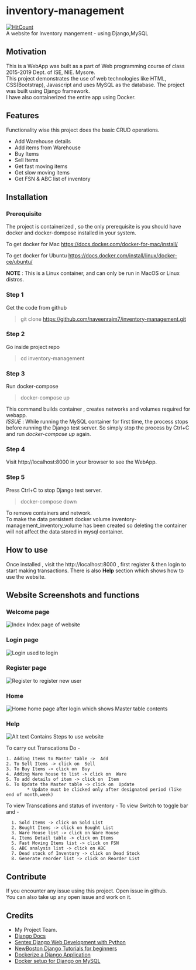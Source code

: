 # inventory-management
[![HitCount](http://hits.dwyl.io/naveenrajm7/inventory-management.svg)](http://hits.dwyl.io/naveenrajm7/inventory-management)    
A website for Inventory mangement - using Django,MySQL

## Motivation
This is a WebApp was built as a part of Web programming course of class 2015-2019 Dept. of ISE, NIE. Mysore.  
This project demonstrates the use of web technologies like HTML, CSS(Bootstrap), Javascript and uses MySQL as the database. The project was built using Django framework.  
I have also containerized the entire app using Docker.  

## Features 
Functionality wise this project does the basic CRUD operations.  
* Add Warehouse details
* Add items from Warehouse
* Buy Items
* Sell Items
* Get fast moving items 
* Get slow moving items
* Get FSN & ABC list of inventory  

## Installation 

### Prerequisite
The project is containerized , so the only prerequisite is you should have docker and docker-dompose installed in your system.  

To get docker for Mac https://docs.docker.com/docker-for-mac/install/

To get docker for Ubuntu https://docs.docker.com/install/linux/docker-ce/ubuntu/  

**NOTE** : This is a Linux container, and can only be run in MacOS or Linux distros.  

### Step 1
Get the code from github  
>git clone https://github.com/naveenrajm7/inventory-management.git
### Step 2 
Go inside project repo  
>cd inventory-management  
### Step 3
Run docker-compose  
>docker-compose up

This command builds container , creates networks and volumes required for webapp.  
_ISSUE_ : While running the MySQL container for first time, the process stops before running the Django test server. So simply stop the process by Ctrl+C and run _docker-compose up_ again.  

### Step 4
Visit http://localhost:8000 in your browser to see the WebApp.

### Step 5
Press Ctrl+C to stop Django test server.
>docker-compose down 

To remove containers and network.  
To make the data persistent docker volume inventory-management_inventory_volume has been created so deleting the container will not affect the data stored in mysql container.

## How to use

Once installed , visit the http://localhost:8000 , first register & then login to start making transactions. There is also **Help** section which shows how to use the website.  

## Website Screenshots and functions
### Welcome page
![Index](https://raw.githubusercontent.com/naveenrajm7/inventory-management/master/screenshots/index.png?raw=true "Optional Title")
Index page of website
### Login page
![Login](https://raw.githubusercontent.com/naveenrajm7/inventory-management/master/screenshots/login.png?raw=true "Optional Title")
used to login
### Register page
![Register](https://raw.githubusercontent.com/naveenrajm7/inventory-management/master/screenshots/register.png?raw=true "Optional Title")
to register new user
### Home
![Home](https://raw.githubusercontent.com/naveenrajm7/inventory-management/master/screenshots/home.png?raw=true "Optional Title")
home page after login which shows Master table contents

### Help
![Alt text](https://raw.githubusercontent.com/naveenrajm7/inventory-management/master/screenshots/help.png?raw=true "Optional Title")
Contains Steps to use website

To carry out Transcations Do -

    1. Adding Items to Master table ->  Add
    2. To Sell Items -> click on  Sell
    3. To Buy Items -> click on  Buy
    4. Adding Ware house to list -> click on  Ware
    5. To add details of item -> click on  Item
    6. To Update the Master table -> click on  Update
            * Update must be clicked only after designated period (like end of month,week)

To view Transcations and status of inventory -
To view Switch to toggle bar and -

      1. Sold Items -> click on Sold List
      2. Bought Items -> click on Bought List
      3. Ware House list -> click on Ware House
      4. Items Detail table -> click on Items
      5. Fast Moving Items list -> click on FSN
      6. ABC analysis list -> click on ABC
      7. Dead stock of Inventory -> click on Dead Stock
      8. Generate reorder list -> click on Reorder List


## Contribute 
If you encounter any issue using this project. Open issue in github.  
You can also take up any open issue and work on it.

## Credits

* My Project Team.
* [Django Docs](https://docs.djangoproject.com/en/2.2/)
* [Sentex Django Web Development with Python](https://www.youtube.com/watch?v=FNQxxpM1yOs&list=PLQVvvaa0QuDeA05ZouE4OzDYLHY-XH-Nd)
* [NewBoston Django Tutorials for beginners](https://www.youtube.com/watch?v=qgGIqRFvFFk&list=PL6gx4Cwl9DGBlmzzFcLgDhKTTfNLfX1IK)
* [Dockerize a Django Application](https://medium.com/backticks-tildes/how-to-dockerize-a-django-application-a42df0cb0a99)
* [Docker setup for Django on MySQL](https://medium.com/@minghz42/docker-setup-for-django-on-mysql-1f063c9d16a0)